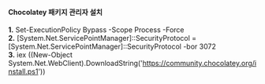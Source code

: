 #### **Chocolatey 패키지 관리자 설치** <br>
**1.** Set-ExecutionPolicy Bypass -Scope Process -Force<br>
**2.** [System.Net.ServicePointManager]::SecurityProtocol = [System.Net.ServicePointManager]::SecurityProtocol -bor 3072<br>
**3.** iex ((New-Object System.Net.WebClient).DownloadString('https://community.chocolatey.org/install.ps1'))
